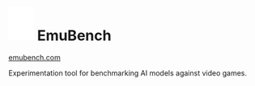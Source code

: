 # <img src="public/emubench.svg" width="50" alt="Logo"> EmuBench 
[emubench.com](http://emubench.com)

Experimentation tool for benchmarking AI models against video games.
